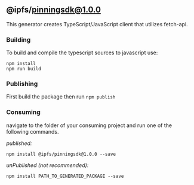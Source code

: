 ## @ipfs/pinningsdk@1.0.0

This generator creates TypeScript/JavaScript client that utilizes fetch-api. 

### Building

To build and compile the typescript sources to javascript use:
```
npm install
npm run build
```

### Publishing

First build the package then run ```npm publish```

### Consuming

navigate to the folder of your consuming project and run one of the following commands.

_published:_

```
npm install @ipfs/pinningsdk@1.0.0 --save
```

_unPublished (not recommended):_

```
npm install PATH_TO_GENERATED_PACKAGE --save
